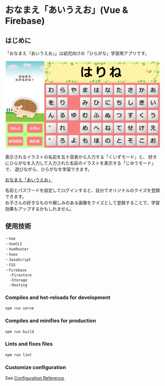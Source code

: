 # おなまえ「あいうえお」(Vue & Firebase)

## はじめに

「おなまえ『あいうえお』」は幼児向けの「ひらがな」学習用アプリです。

![クイズ画面](./quiz-img.png)

表示されるイラストの名前を五十音表から入力する「くいずモード」と、
好きにひらがなを入力して入力された名前のイラストを表示する「じゆうモード」で、
遊びながら、ひらがなを学習できます。

[おなまえ「あいうえお」](https://a-i-u-e-o.web.app/)

名前とパスワードを設定してログインすると、自分でオリジナルのクイズを登録できます。  
お子さんの好きなものや親しみのある画像をクイズとして登録することで、学習効果もアップするかもしれません。


## 使用技術
```
・Vue  
・VueCLI  
・VueRouter  
・Vuex  
・JavaScript  
・CSS  
・Firebase  
  -Firestore  
  -Storage  
  -Hosting
```



### Compiles and hot-reloads for development
```
npm run serve
```

### Compiles and minifies for production
```
npm run build
```

### Lints and fixes files
```
npm run lint
```

### Customize configuration
See [Configuration Reference](https://cli.vuejs.org/config/).

